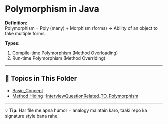# Polymorphism in Java

**Definition:**  
Polymorphism = Poly (many) + Morphism (forms) → Ability of an object to take multiple forms.

**Types:**
1. Compile-time Polymorphism (Method Overloading)
2. Run-time Polymorphism (Method Overriding)

---

## 📂 Topics in This Folder

- [Basic_Concept](Basic_Concept.md)
- [Method Hiding](Method_Hiding.md)
-[InterviewQuestionRelated_TO_Polymorphism](InterviewQuestionRelated_TO_Polymorphism.md)
---

💡 **Tip:** Har file me apna humor + analogy maintain karo, taaki repo ka signature style bana rahe.
